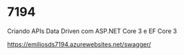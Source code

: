 # 7194
Criando APIs Data Driven com ASP.NET Core 3 e EF Core 3

https://emiliosds7194.azurewebsites.net/swagger/
